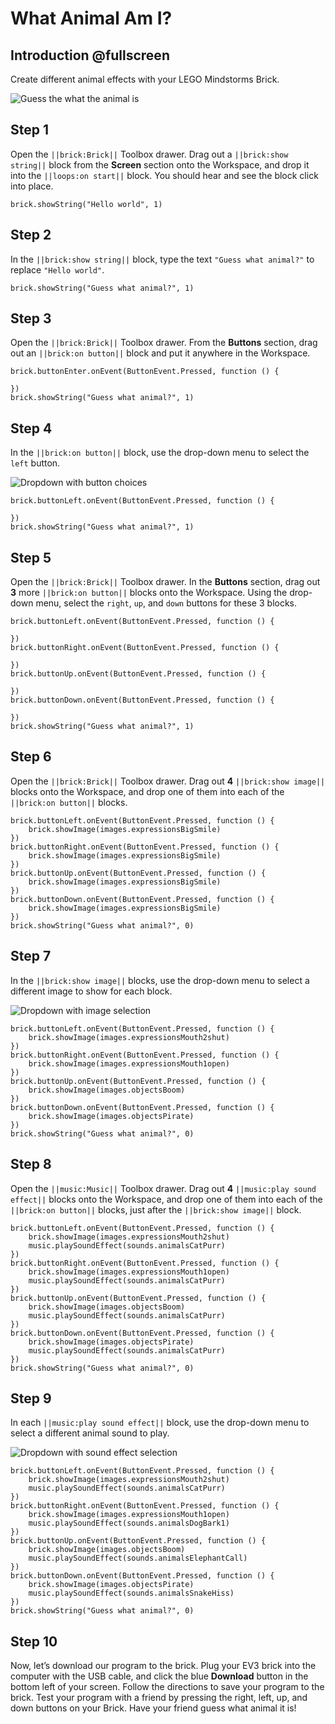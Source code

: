 # What Animal Am I?

## Introduction @fullscreen

Create different animal effects with your LEGO Mindstorms Brick.

![Guess the what the animal is](/static/tutorials/what-animal-am-i/guess-animal.gif)

## Step 1

Open the ``||brick:Brick||`` Toolbox drawer. Drag out a ``||brick:show string||`` block from the **Screen** section onto the Workspace, and drop it into the ``||loops:on start||`` block. You should hear and see the block click into place.

```block
brick.showString("Hello world", 1)
```

## Step 2

In the ``||brick:show string||`` block, type the text ``"Guess what animal?"`` to replace ``"Hello world"``.

```block
brick.showString("Guess what animal?", 1)
```

## Step 3

Open the ``||brick:Brick||`` Toolbox drawer. From the **Buttons** section, drag out an ``||brick:on button||`` block and put it anywhere in the Workspace.

```block
brick.buttonEnter.onEvent(ButtonEvent.Pressed, function () { 
     
}) 
brick.showString("Guess what animal?", 1)
```

## Step 4

In the ``||brick:on button||`` block, use the drop-down menu to select the ``left`` button. 
 
![Dropdown with button choices](/static/tutorials/what-animal-am-i/on-button-dropdown.png)

```block
brick.buttonLeft.onEvent(ButtonEvent.Pressed, function () { 
     
}) 
brick.showString("Guess what animal?", 1) 
```

## Step 5

Open the ``||brick:Brick||`` Toolbox drawer. In the **Buttons** section, drag out **3** more ``||brick:on button||`` blocks onto the Workspace. Using the drop-down menu, select the ``right``, ``up``, and ``down`` buttons for these 3 blocks.

```block
brick.buttonLeft.onEvent(ButtonEvent.Pressed, function () { 
     
}) 
brick.buttonRight.onEvent(ButtonEvent.Pressed, function () { 
     
}) 
brick.buttonUp.onEvent(ButtonEvent.Pressed, function () { 
     
}) 
brick.buttonDown.onEvent(ButtonEvent.Pressed, function () { 
     
}) 
brick.showString("Guess what animal?", 1) 
```

## Step 6

Open the ``||brick:Brick||`` Toolbox drawer. Drag out **4** ``||brick:show image||`` blocks onto the Workspace, and drop one of them into each of the ``||brick:on button||`` blocks.

```block
brick.buttonLeft.onEvent(ButtonEvent.Pressed, function () { 
    brick.showImage(images.expressionsBigSmile) 
}) 
brick.buttonRight.onEvent(ButtonEvent.Pressed, function () { 
    brick.showImage(images.expressionsBigSmile) 
}) 
brick.buttonUp.onEvent(ButtonEvent.Pressed, function () { 
    brick.showImage(images.expressionsBigSmile) 
}) 
brick.buttonDown.onEvent(ButtonEvent.Pressed, function () { 
    brick.showImage(images.expressionsBigSmile) 
}) 
brick.showString("Guess what animal?", 0)
```

## Step 7

In the ``||brick:show image||`` blocks, use the drop-down menu to select a different image to show for each block. 
 
![Dropdown with image selection](/static/tutorials/what-animal-am-i/show-image-dropdown.png)

```block
brick.buttonLeft.onEvent(ButtonEvent.Pressed, function () {
    brick.showImage(images.expressionsMouth2shut)
})
brick.buttonRight.onEvent(ButtonEvent.Pressed, function () {
    brick.showImage(images.expressionsMouth1open)
})
brick.buttonUp.onEvent(ButtonEvent.Pressed, function () {
    brick.showImage(images.objectsBoom)
})
brick.buttonDown.onEvent(ButtonEvent.Pressed, function () {
    brick.showImage(images.objectsPirate)
})
brick.showString("Guess what animal?", 0)
```

## Step 8

Open the ``||music:Music||`` Toolbox drawer. Drag out **4** ``||music:play sound effect||`` blocks onto the Workspace, and drop one of them into each of the ``||brick:on button||`` blocks, just after the ``||brick:show image||`` block.

```block
brick.buttonLeft.onEvent(ButtonEvent.Pressed, function () {
    brick.showImage(images.expressionsMouth2shut)
    music.playSoundEffect(sounds.animalsCatPurr)
}) 
brick.buttonRight.onEvent(ButtonEvent.Pressed, function () {
    brick.showImage(images.expressionsMouth1open)
    music.playSoundEffect(sounds.animalsCatPurr)
})
brick.buttonUp.onEvent(ButtonEvent.Pressed, function () {
    brick.showImage(images.objectsBoom)
    music.playSoundEffect(sounds.animalsCatPurr)
})
brick.buttonDown.onEvent(ButtonEvent.Pressed, function () {
    brick.showImage(images.objectsPirate)
    music.playSoundEffect(sounds.animalsCatPurr)
})
brick.showString("Guess what animal?", 0)
```

## Step 9

In each ``||music:play sound effect||`` block, use the drop-down menu to select a different animal sound to play.
 
![Dropdown with sound effect selection](/static/tutorials/what-animal-am-i/play-sound-effect-dropdown.png)

```block
brick.buttonLeft.onEvent(ButtonEvent.Pressed, function () {
    brick.showImage(images.expressionsMouth2shut)
    music.playSoundEffect(sounds.animalsCatPurr)
})
brick.buttonRight.onEvent(ButtonEvent.Pressed, function () {
    brick.showImage(images.expressionsMouth1open)
    music.playSoundEffect(sounds.animalsDogBark1)
})
brick.buttonUp.onEvent(ButtonEvent.Pressed, function () {
    brick.showImage(images.objectsBoom)
    music.playSoundEffect(sounds.animalsElephantCall)
})
brick.buttonDown.onEvent(ButtonEvent.Pressed, function () {
    brick.showImage(images.objectsPirate)
    music.playSoundEffect(sounds.animalsSnakeHiss)
})
brick.showString("Guess what animal?", 0)
```

## Step 10

Now, let’s download our program to the brick. Plug your EV3 brick into the computer with the USB cable, and click the blue **Download** button in the bottom left of your screen. Follow the directions to save your program to the brick. Test your program with a friend by pressing the right, left, up, and down buttons on your Brick. Have your friend guess what animal it is!
